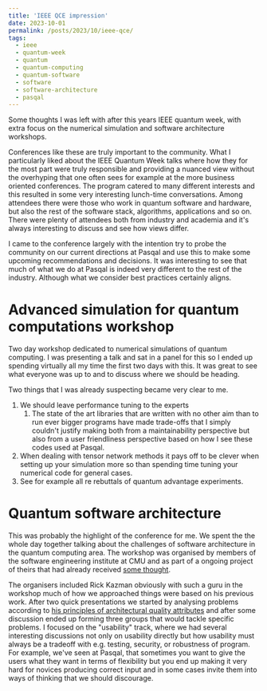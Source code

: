 ```yaml
---
title: 'IEEE QCE impression'
date: 2023-10-01
permalink: /posts/2023/10/ieee-qce/
tags:
  - ieee
  - quantum-week
  - quantum
  - quantum-computing
  - quantum-software
  - software
  - software-architecture
  - pasqal
---
```


Some thoughts I was left with after this years IEEE quantum week, with extra focus on the numerical simulation and software architecture workshops.

Conferences like these are truly important to the community. What I particularly liked about the IEEE Quantum Week talks where how they for the most part were truly responsible and providing a nuanced view without the overhyping that one often sees for example at the more business oriented conferences.
The program catered to many different interests and this resulted in some very interesting lunch-time conversations.
Among attendees there were those who work in quantum software and hardware, but also the rest of the software stack, algorithms, applications and so on. There were plenty of attendees both from industry and academia and it's always interesting to discuss and see how views differ.

I came to the conference largely with the intention try to probe the community on our current directions at Pasqal and use this to make some upcoming recommendations and decisions. It was interesting to see that much of what we do at Pasqal is indeed very different to the rest of the industry. Although what we consider best practices certainly aligns.

Advanced simulation for quantum computations workshop
======

Two day workshop dedicated to numerical simulations of quantum computing.
I was presenting a talk and sat in a panel for this so I ended up spending virtually all my time the first two days with this. It was great to see what everyone was up to and to discuss where we should be heading.

Two things that I was already suspecting became very clear to me.
1. We should leave performance tuning to the experts
   1. The state of the art libraries that are written with no other aim than to run ever bigger programs have made trade-offs that I simply couldn't justify making both from a maintainability perspective but also from a user friendliness perspective based on how I see these codes used at Pasqal.
1. When dealing with tensor network methods it pays off to be clever when setting up your simulation more so than spending time tuning your numerical code for general cases.
  1. See for example all re rebuttals of quantum advantage experiments.


Quantum software architecture
======

This was probably the highlight of the conference for me. We spent the the whole day together talking about the challenges of software architecture in the quantum computing area. The workshop was organised by members of the software engineering institute at CMU and as part of a ongoing project of theirs that had already received [some thought](https://insights.sei.cmu.edu/blog/the-need-for-quantum-software-architecture/).

The organisers included Rick Kazman obviously with such a guru in the workshop much of how we approached things were based on his previous work. After two quick presentations we started by analysing problems according to [his principles of architectural quality attributes](https://insights.sei.cmu.edu/library/a-holistic-view-of-architecture-definition-evolution-and-analysis/) and after some discussion ended up forming three groups that would tackle specific problems. I focused on the "usability" track, where we had several interesting discussions not only on usability directly but how usability must always be a tradeoff with e.g. testing, security, or robustness of program. For example, we've seen at Pasqal, that sometimes you want to give the users what they want in terms of flexibility but you end up making it very hard for novices producing correct input and in some cases invite them into ways of thinking that we should discourage.
